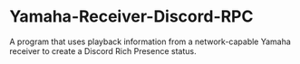 # Yamaha-Receiver-Discord-RPC
 A program that uses playback information from a network-capable Yamaha receiver to create a Discord Rich Presence status.
